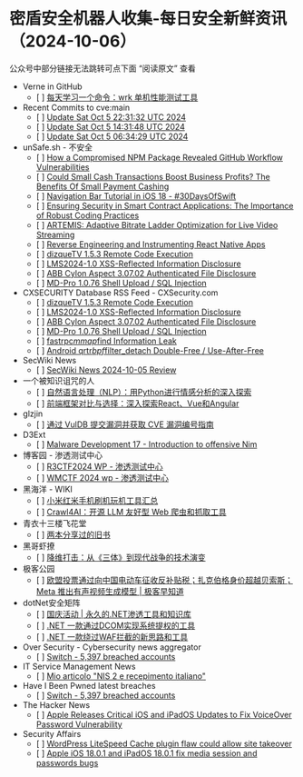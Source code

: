 <h1>密盾安全机器人收集-每日安全新鲜资讯（2024-10-06）</h1>

<p>公众号中部分链接无法跳转可点下面 “阅读原文” 查看</p>

<ul>
<li>Verne in GitHub
<ul>
<li>[ ] <a href="https://blog.einverne.info/post/2024/10/wrk-benchmark-tool.html">每天学习一个命令：wrk 单机性能测试工具</a></li>
</ul></li>
<li>Recent Commits to cve:main
<ul>
<li>[ ] <a href="https://github.com/trickest/cve/commit/d061b5f378643f6fdcdbb062ae7b36e27654018e">Update Sat Oct  5 22:31:32 UTC 2024</a></li>
<li>[ ] <a href="https://github.com/trickest/cve/commit/c9d4681825cf898d339a15134683eb26cf5c7d58">Update Sat Oct  5 14:31:48 UTC 2024</a></li>
<li>[ ] <a href="https://github.com/trickest/cve/commit/ca88d76a0e801e8327ec50d3ca6ef37c4ccf2abb">Update Sat Oct  5 06:34:29 UTC 2024</a></li>
</ul></li>
<li>unSafe.sh - 不安全
<ul>
<li>[ ] <a href="https://buaq.net/go-265685.html">How a Compromised NPM Package Revealed GitHub Workflow Vulnerabilities</a></li>
<li>[ ] <a href="https://buaq.net/go-265686.html">Could Small Cash Transactions Boost Business Profits? The Benefits Of Small Payment Cashing</a></li>
<li>[ ] <a href="https://buaq.net/go-265687.html">Navigation Bar Tutorial in iOS 18 - #30DaysOfSwift</a></li>
<li>[ ] <a href="https://buaq.net/go-265688.html">Ensuring Security in Smart Contract Applications: The Importance of Robust Coding Practices</a></li>
<li>[ ] <a href="https://buaq.net/go-265711.html">ARTEMIS: Adaptive Bitrate Ladder Optimization for Live Video Streaming</a></li>
<li>[ ] <a href="https://buaq.net/go-265677.html">Reverse Engineering and Instrumenting React Native Apps</a></li>
<li>[ ] <a href="https://buaq.net/go-265679.html">dizqueTV 1.5.3 Remote Code Execution</a></li>
<li>[ ] <a href="https://buaq.net/go-265680.html">LMS2024-1.0 XSS-Reflected Information Disclosure</a></li>
<li>[ ] <a href="https://buaq.net/go-265681.html">ABB Cylon Aspect 3.07.02 Authenticated File Disclosure</a></li>
<li>[ ] <a href="https://buaq.net/go-265682.html">MD-Pro 1.0.76 Shell Upload / SQL Injection</a></li>
</ul></li>
<li>CXSECURITY Database RSS Feed - CXSecurity.com
<ul>
<li>[ ] <a href="https://cxsecurity.com/issue/WLB-2024100011">dizqueTV 1.5.3 Remote Code Execution</a></li>
<li>[ ] <a href="https://cxsecurity.com/issue/WLB-2024100010">LMS2024-1.0 XSS-Reflected Information Disclosure</a></li>
<li>[ ] <a href="https://cxsecurity.com/issue/WLB-2024100009">ABB Cylon Aspect 3.07.02 Authenticated File Disclosure</a></li>
<li>[ ] <a href="https://cxsecurity.com/issue/WLB-2024100008">MD-Pro 1.0.76 Shell Upload / SQL Injection</a></li>
<li>[ ] <a href="https://cxsecurity.com/issue/WLB-2024100007">fastrpc<em>mmap</em>find Information Leak</a></li>
<li>[ ] <a href="https://cxsecurity.com/issue/WLB-2024100006">Android qrtr<em>bpf</em>filter_detach Double-Free / Use-After-Free</a></li>
</ul></li>
<li>SecWiki News
<ul>
<li>[ ] <a href="http://www.sec-wiki.com/?2024-10-05">SecWiki News 2024-10-05 Review</a></li>
</ul></li>
<li>一个被知识诅咒的人
<ul>
<li>[ ] <a href="https://blog.csdn.net/nokiaguy/article/details/142714085">自然语言处理（NLP）：用Python进行情感分析的深入探索</a></li>
<li>[ ] <a href="https://blog.csdn.net/nokiaguy/article/details/142708307">前端框架对比与选择：深入探索React、Vue和Angular</a></li>
</ul></li>
<li>glzjin
<ul>
<li>[ ] <a href="https://www.zhaoj.in/read-9027.html">通过 VulDB 提交漏洞并获取 CVE 漏洞编号指南</a></li>
</ul></li>
<li>D3Ext
<ul>
<li>[ ] <a href="https://d3ext.github.io/posts/malware-dev-17/">Malware Development 17 - Introduction to offensive Nim</a></li>
</ul></li>
<li>博客园 - 渗透测试中心
<ul>
<li>[ ] <a href="https://www.cnblogs.com/backlion/p/18447764">R3CTF2024 WP - 渗透测试中心</a></li>
<li>[ ] <a href="https://www.cnblogs.com/backlion/p/18447748">WMCTF 2024 wp - 渗透测试中心</a></li>
</ul></li>
<li>黑海洋 - WIKI
<ul>
<li>[ ] <a href="https://www.upx8.com/4353">小米红米手机刷机玩机工具汇总</a></li>
<li>[ ] <a href="https://www.upx8.com/4351">Crawl4AI：开源 LLM 友好型 Web 爬虫和抓取工具</a></li>
</ul></li>
<li>青衣十三楼飞花堂
<ul>
<li>[ ] <a href="https://mp.weixin.qq.com/s?__biz=MzUzMjQyMDE3Ng==&mid=2247487651&idx=1&sn=a570c8267155e135e64ef9901b6edf4b&chksm=fab2d39ccdc55a8a67c78176d7d95dbb42cdd107b9286c0506477f71e7aabc4b6008d8d0d6e7&scene=58&subscene=0#rd">两本分享过的旧书</a></li>
</ul></li>
<li>黑哥虾撩
<ul>
<li>[ ] <a href="https://mp.weixin.qq.com/s?__biz=Mzg5OTU1NTEwMg==&mid=2247484178&idx=1&sn=7d7d3a198df83a1288a9bcce15490166&chksm=c050c963f7274075d5e0d8ce8bc030805b34cce03a9fa60c85fc379c933d0b81ef9ee2aeb9a1&scene=58&subscene=0#rd">降维打击：从《三体》到现代战争的技术演变</a></li>
</ul></li>
<li>极客公园
<ul>
<li>[ ] <a href="https://mp.weixin.qq.com/s?__biz=MTMwNDMwODQ0MQ==&mid=2653056334&idx=1&sn=5acaf1e46e82d70f201b5e53e682ed62&chksm=7e5710f8492099ee1f4c32bb996b0c9640d2380923b26caae8c986fec1a568cfea80bbdd0253&scene=58&subscene=0#rd">欧盟投票通过向中国电动车征收反补贴税；扎克伯格身价超越贝索斯；Meta 推出有声视频生成模型 | 极客早知道</a></li>
</ul></li>
<li>dotNet安全矩阵
<ul>
<li>[ ] <a href="https://mp.weixin.qq.com/s?__biz=MzUyOTc3NTQ5MA==&mid=2247495792&idx=1&sn=5e00c1b2e95976bc69072ffb020615a6&chksm=fa595e9dcd2ed78b0e82f9a5c0f4be20703dc2e81747ecb9ce1bb2282d7feef6185ecea2399c&scene=58&subscene=0#rd">国庆活动 | 永久的.NET渗透工具和知识库</a></li>
<li>[ ] <a href="https://mp.weixin.qq.com/s?__biz=MzUyOTc3NTQ5MA==&mid=2247495792&idx=2&sn=a809b034749b0e082dafd6c326b071ea&chksm=fa595e9dcd2ed78b648b6b5783edb9f5166b0fa2a7d3d842f4a3f0fb8eaf980cc3abf05a491b&scene=58&subscene=0#rd">.NET 一款通过DCOM实现系统提权的工具</a></li>
<li>[ ] <a href="https://mp.weixin.qq.com/s?__biz=MzUyOTc3NTQ5MA==&mid=2247495792&idx=3&sn=651709ea852b6c4b523914843cd2b657&chksm=fa595e9dcd2ed78bc67f9c2391a8d0c70832c40958901277a53f4677b121b2b094267e41de49&scene=58&subscene=0#rd">.NET 一款绕过WAF拦截的新思路和工具</a></li>
</ul></li>
<li>Over Security - Cybersecurity news aggregator
<ul>
<li>[ ] <a href="https://haveibeenpwned.com/PwnedWebsites#Switch">Switch - 5,397 breached accounts</a></li>
</ul></li>
<li>IT Service Management News
<ul>
<li>[ ] <a href="http://blog.cesaregallotti.it/2024/10/mio-articolo-nis-2-e-recepimento.html">Mio articolo "NIS 2 e recepimento italiano"</a></li>
</ul></li>
<li>Have I Been Pwned latest breaches
<ul>
<li>[ ] <a href="https://haveibeenpwned.com/PwnedWebsites#Switch">Switch - 5,397 breached accounts</a></li>
</ul></li>
<li>The Hacker News
<ul>
<li>[ ] <a href="https://thehackernews.com/2024/10/apple-releases-critical-ios-and-ipados.html">Apple Releases Critical iOS and iPadOS Updates to Fix VoiceOver Password Vulnerability</a></li>
</ul></li>
<li>Security Affairs
<ul>
<li>[ ] <a href="https://securityaffairs.com/169390/security/wordpress-litespeed-cache-plugin-flaw-site-takeover.html">WordPress LiteSpeed Cache plugin flaw could allow site takeover</a></li>
<li>[ ] <a href="https://securityaffairs.com/169381/mobile-2/apple-ios-18-0-1.html">Apple iOS 18.0.1 and iPadOS 18.0.1 fix media session and passwords bugs</a></li>
</ul></li>
</ul>
